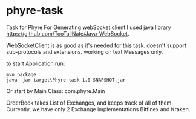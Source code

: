 # phyre-task

Task for Phyre For Generating webSocket client I used java library https://github.com/TooTallNate/Java-WebSocket.

WebSocketClient is as good as it's needed for this task. doesn't support sub-protocols and extensions. working on text
Messages only.

to start Application run:

    mvn package
    java -jar target\Phyre-task-1.0-SNAPSHOT.jar

Or start by Main Class: com.phyre.Main

OrderBook takes List of Exchanges, and keeps track of all of them.
Currently, we have only 2 Exchange implementations Bitfinex and Kraken.

